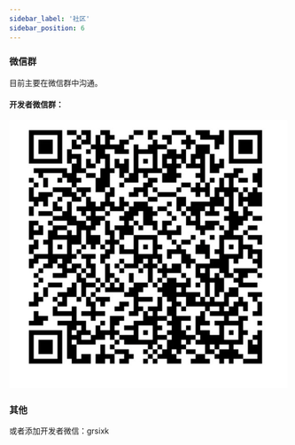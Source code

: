 ```yaml
---
sidebar_label: '社区'
sidebar_position: 6
---
```


### 微信群
目前主要在微信群中沟通。

#### 开发者微信群： 

![wechat](./owls-wechat.jpg)

### 其他
或者添加开发者微信：grsixk
